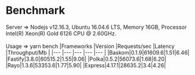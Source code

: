 # Benchmark

Server => Nodejs v12.16.3, Ubuntu 16.04.6 LTS, Memory 16GB, Processor Intel(R) Xeon(R) Gold 6126 CPU @ 2.60GHz.
<br></br>
Usage => yarn bench
|Frameworks |Version |Requests/sec |Latency |Throughput/Mb |
|--- |--- |--- |--- |--- |
|Baskom|0.1.9|61609.6|1.51|6.46|
|Fastify|3.8.0|60515.2|1.55|9.06|
|Polka|0.5.2|56073.6|1.68|6.20|
|Rayo|1.3.6|53353.6|1.77|5.90|
|Express|4.17.1|28635.2|3.4|4.26|

